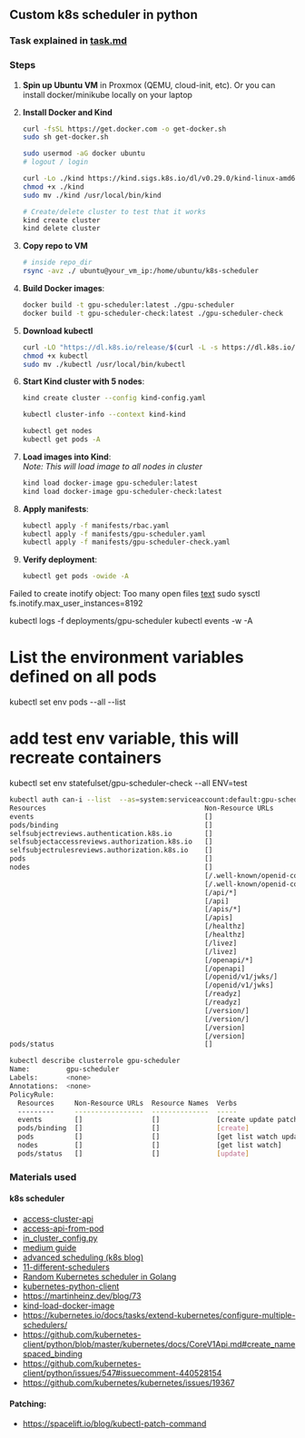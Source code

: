 
## Custom k8s scheduler in python
### Task explained in [task.md](./task.md)

### Steps
1. **Spin up Ubuntu VM** in Proxmox (QEMU, cloud-init, etc). Or you can install docker/minikube locally on your laptop
2. **Install Docker and Kind**
    ```bash
    curl -fsSL https://get.docker.com -o get-docker.sh
    sudo sh get-docker.sh

    sudo usermod -aG docker ubuntu
    # logout / login

    curl -Lo ./kind https://kind.sigs.k8s.io/dl/v0.29.0/kind-linux-amd64
    chmod +x ./kind
    sudo mv ./kind /usr/local/bin/kind

    # Create/delete cluster to test that it works
    kind create cluster 
    kind delete cluster   
    ```
3. **Copy repo to VM**
    ```bash
    # inside repo_dir
    rsync -avz ./ ubuntu@your_vm_ip:/home/ubuntu/k8s-scheduler
    ```
4. **Build Docker images**:
    ```bash
    docker build -t gpu-scheduler:latest ./gpu-scheduler
    docker build -t gpu-scheduler-check:latest ./gpu-scheduler-check
    ```
5. **Download kubectl**
    ```bash
    curl -LO "https://dl.k8s.io/release/$(curl -L -s https://dl.k8s.io/release/stable.txt)/bin/linux/amd64/kubectl"
    chmod +x kubectl
    sudo mv ./kubectl /usr/local/bin/kubectl
    ```
6. **Start Kind cluster with 5 nodes**:
    ```bash
    kind create cluster --config kind-config.yaml
    
    kubectl cluster-info --context kind-kind

    kubectl get nodes
    kubectl get pods -A
    ```
7. **Load images into Kind**:  
    *Note: This will load image to all nodes in cluster*
    ```bash
    kind load docker-image gpu-scheduler:latest
    kind load docker-image gpu-scheduler-check:latest
    ```

7. **Apply manifests**:
    ```bash
    kubectl apply -f manifests/rbac.yaml
    kubectl apply -f manifests/gpu-scheduler.yaml
    kubectl apply -f manifests/gpu-scheduler-check.yaml
    ```

8. **Verify deployment**:
    ```bash
    kubectl get pods -owide -A
    ```


Failed to create inotify object: Too many open files
[text](https://github.com/spectrocloud/cluster-api/blob/master/docs/book/src/user/troubleshooting.md#cluster-api-with-docker----too-many-open-files)
sudo sysctl fs.inotify.max_user_instances=8192



kubectl logs -f deployments/gpu-scheduler
kubectl events -w -A

# List the environment variables defined on all pods
kubectl set env pods --all --list

# add test env variable, this will recreate containers
kubectl set env statefulset/gpu-scheduler-check --all ENV=test


```bash
kubectl auth can-i --list  --as=system:serviceaccount:default:gpu-scheduler
Resources                                       Non-Resource URLs                      Resource Names   Verbs
events                                          []                                     []               [create update patch]
pods/binding                                    []                                     []               [create]
selfsubjectreviews.authentication.k8s.io        []                                     []               [create]
selfsubjectaccessreviews.authorization.k8s.io   []                                     []               [create]
selfsubjectrulesreviews.authorization.k8s.io    []                                     []               [create]
pods                                            []                                     []               [get list watch update patch]
nodes                                           []                                     []               [get list watch]
                                                [/.well-known/openid-configuration/]   []               [get]
                                                [/.well-known/openid-configuration]    []               [get]
                                                [/api/*]                               []               [get]
                                                [/api]                                 []               [get]
                                                [/apis/*]                              []               [get]
                                                [/apis]                                []               [get]
                                                [/healthz]                             []               [get]
                                                [/healthz]                             []               [get]
                                                [/livez]                               []               [get]
                                                [/livez]                               []               [get]
                                                [/openapi/*]                           []               [get]
                                                [/openapi]                             []               [get]
                                                [/openid/v1/jwks/]                     []               [get]
                                                [/openid/v1/jwks]                      []               [get]
                                                [/readyz]                              []               [get]
                                                [/readyz]                              []               [get]
                                                [/version/]                            []               [get]
                                                [/version/]                            []               [get]
                                                [/version]                             []               [get]
                                                [/version]                             []               [get]
pods/status                                     []                                     []               [update]

kubectl describe clusterrole gpu-scheduler
Name:         gpu-scheduler
Labels:       <none>
Annotations:  <none>
PolicyRule:
  Resources     Non-Resource URLs  Resource Names  Verbs
  ---------     -----------------  --------------  -----
  events        []                 []              [create update patch]
  pods/binding  []                 []              [create]
  pods          []                 []              [get list watch update patch]
  nodes         []                 []              [get list watch]
  pods/status   []                 []              [update]

```



### Materials used
#### k8s scheduler
- [access-cluster-api](https://kubernetes.io/docs/tasks/administer-cluster/access-cluster-api/)
- [access-api-from-pod](https://kubernetes.io/docs/tasks/run-application/access-api-from-pod/)
- [in_cluster_config.py](https://github.com/kubernetes-client/python/blob/master/examples/in_cluster_config.py)
- [medium guide](https://sebgoa.medium.com/kubernetes-scheduling-in-python-3588f4928b13)
- [advanced scheduling (k8s blog)](https://kubernetes.io/blog/2017/03/advanced-scheduling-in-kubernetes/)
- [11-different-schedulers](https://overcast.blog/11-awesome-kubernetes-custom-schedulers-you-should-use-a29e86c82838)
- [Random Kubernetes scheduler in Golang](https://github.com/banzaicloud/random-scheduler)
- [kubernetes-python-client](https://www.velotio.com/engineering-blog/kubernetes-python-client)
- https://martinheinz.dev/blog/73
- [kind-load-docker-image](https://iximiuz.com/en/posts/kubernetes-kind-load-docker-image/)
- https://kubernetes.io/docs/tasks/extend-kubernetes/configure-multiple-schedulers/
- https://github.com/kubernetes-client/python/blob/master/kubernetes/docs/CoreV1Api.md#create_namespaced_binding
- https://github.com/kubernetes-client/python/issues/547#issuecomment-440528154
- https://github.com/kubernetes/kubernetes/issues/19367

#### Patching:
- https://spacelift.io/blog/kubectl-patch-command